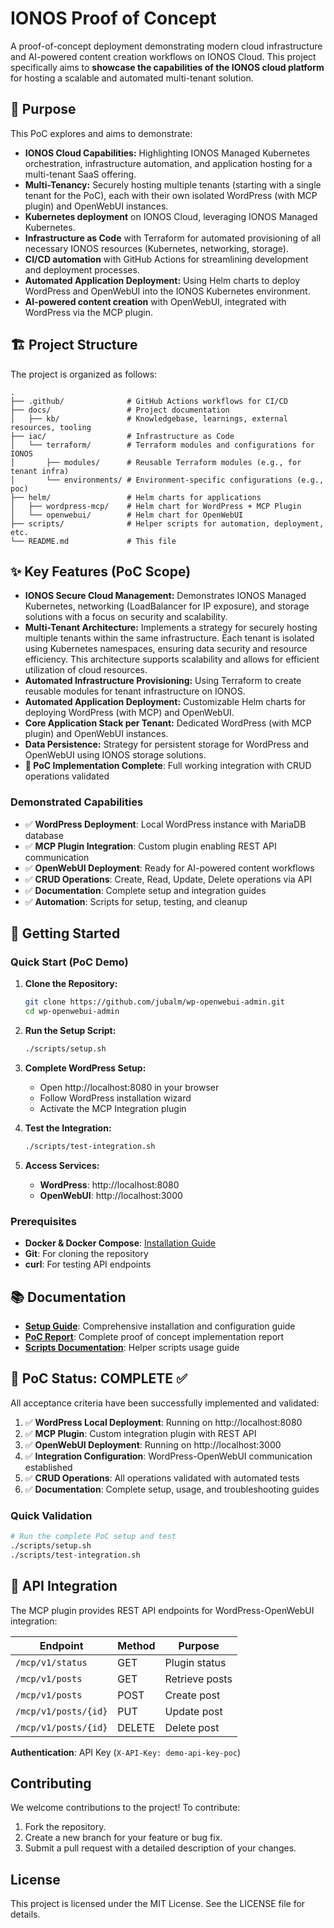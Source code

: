 # IONOS Proof of Concept

A proof-of-concept deployment demonstrating modern cloud infrastructure and AI-powered content creation workflows on IONOS Cloud. This project specifically aims to **showcase the capabilities of the IONOS cloud platform** for hosting a scalable and automated multi-tenant solution.

## 🎯 Purpose

This PoC explores and aims to demonstrate:

- **IONOS Cloud Capabilities:** Highlighting IONOS Managed Kubernetes orchestration, infrastructure automation, and application hosting for a multi-tenant SaaS offering.
- **Multi-Tenancy:** Securely hosting multiple tenants (starting with a single tenant for the PoC), each with their own isolated WordPress (with MCP plugin) and OpenWebUI instances.
- **Kubernetes deployment** on IONOS Cloud, leveraging IONOS Managed Kubernetes.
- **Infrastructure as Code** with Terraform for automated provisioning of all necessary IONOS resources (Kubernetes, networking, storage).
- **CI/CD automation** with GitHub Actions for streamlining development and deployment processes.
- **Automated Application Deployment:** Using Helm charts to deploy WordPress and OpenWebUI into the IONOS Kubernetes environment.
- **AI-powered content creation** with OpenWebUI, integrated with WordPress via the MCP plugin.

## 🏗️ Project Structure

The project is organized as follows:

```
.
├── .github/              # GitHub Actions workflows for CI/CD
├── docs/                 # Project documentation
│   ├── kb/               # Knowledgebase, learnings, external resources, tooling
├── iac/                  # Infrastructure as Code
│   └── terraform/        # Terraform modules and configurations for IONOS
│       ├── modules/      # Reusable Terraform modules (e.g., for tenant infra)
│       └── environments/ # Environment-specific configurations (e.g., poc)
├── helm/                 # Helm charts for applications
│   ├── wordpress-mcp/    # Helm chart for WordPress + MCP Plugin
│   └── openwebui/        # Helm chart for OpenWebUI
├── scripts/              # Helper scripts for automation, deployment, etc.
└── README.md             # This file
```

## ✨ Key Features (PoC Scope)

- **IONOS Secure Cloud Management:** Demonstrates IONOS Managed Kubernetes, networking (LoadBalancer for IP exposure), and storage solutions with a focus on security and scalability.
- **Multi-Tenant Architecture:** Implements a strategy for securely hosting multiple tenants within the same infrastructure. Each tenant is isolated using Kubernetes namespaces, ensuring data security and resource efficiency. This architecture supports scalability and allows for efficient utilization of cloud resources.
- **Automated Infrastructure Provisioning:** Using Terraform to create reusable modules for tenant infrastructure on IONOS.
- **Automated Application Deployment:** Customizable Helm charts for deploying WordPress (with MCP) and OpenWebUI.
- **Core Application Stack per Tenant:** Dedicated WordPress (with MCP plugin) and OpenWebUI instances.
- **Data Persistence:** Strategy for persistent storage for WordPress and OpenWebUI using IONOS storage solutions.
- **🎯 PoC Implementation Complete**: Full working integration with CRUD operations validated

### Demonstrated Capabilities

- ✅ **WordPress Deployment**: Local WordPress instance with MariaDB database
- ✅ **MCP Plugin Integration**: Custom plugin enabling REST API communication
- ✅ **OpenWebUI Deployment**: Ready for AI-powered content workflows
- ✅ **CRUD Operations**: Create, Read, Update, Delete operations via API
- ✅ **Documentation**: Complete setup and integration guides
- ✅ **Automation**: Scripts for setup, testing, and cleanup

## 🚀 Getting Started

### Quick Start (PoC Demo)

1. **Clone the Repository:**
   ```bash
   git clone https://github.com/jubalm/wp-openwebui-admin.git
   cd wp-openwebui-admin
   ```

2. **Run the Setup Script:**
   ```bash
   ./scripts/setup.sh
   ```

3. **Complete WordPress Setup:**
   - Open http://localhost:8080 in your browser
   - Follow WordPress installation wizard
   - Activate the MCP Integration plugin

4. **Test the Integration:**
   ```bash
   ./scripts/test-integration.sh
   ```

5. **Access Services:**
   - **WordPress**: http://localhost:8080
   - **OpenWebUI**: http://localhost:3000

### Prerequisites

- **Docker & Docker Compose**: [Installation Guide](https://docs.docker.com/get-docker/)
- **Git**: For cloning the repository
- **curl**: For testing API endpoints

## 📚 Documentation

- **[Setup Guide](docs/setup-guide.md)**: Comprehensive installation and configuration guide
- **[PoC Report](docs/poc-report.md)**: Complete proof of concept implementation report
- **[Scripts Documentation](scripts/README.md)**: Helper scripts usage guide

## 🧪 PoC Status: COMPLETE ✅

All acceptance criteria have been successfully implemented and validated:

1. ✅ **WordPress Local Deployment**: Running on http://localhost:8080
2. ✅ **MCP Plugin**: Custom integration plugin with REST API
3. ✅ **OpenWebUI Deployment**: Running on http://localhost:3000
4. ✅ **Integration Configuration**: WordPress-OpenWebUI communication established
5. ✅ **CRUD Operations**: All operations validated with automated tests
6. ✅ **Documentation**: Complete setup, usage, and troubleshooting guides

### Quick Validation
```bash
# Run the complete PoC setup and test
./scripts/setup.sh
./scripts/test-integration.sh
```

## 🔧 API Integration

The MCP plugin provides REST API endpoints for WordPress-OpenWebUI integration:

| Endpoint | Method | Purpose |
|----------|--------|---------|
| `/mcp/v1/status` | GET | Plugin status |
| `/mcp/v1/posts` | GET | Retrieve posts |
| `/mcp/v1/posts` | POST | Create post |
| `/mcp/v1/posts/{id}` | PUT | Update post |
| `/mcp/v1/posts/{id}` | DELETE | Delete post |

**Authentication**: API Key (`X-API-Key: demo-api-key-poc`)

## Contributing

We welcome contributions to the project! To contribute:

1. Fork the repository.
2. Create a new branch for your feature or bug fix.
3. Submit a pull request with a detailed description of your changes.

## License

This project is licensed under the MIT License. See the LICENSE file for details.
